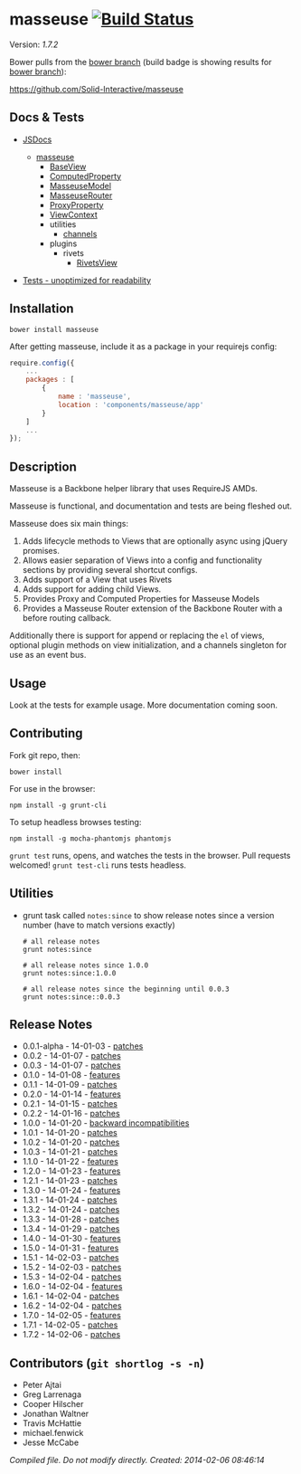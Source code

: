 # masseuse [![Build Status](https://travis-ci.org/Solid-Interactive/masseuse.png?branch=bower)](https://travis-ci.org/Solid-Interactive/masseuse)

Version: _1.7.2_

Bower pulls from the [bower branch](https://github.com/Solid-Interactive/masseuse/tree/bower) (build badge is showing results for [bower branch](https://github.com/Solid-Interactive/masseuse/tree/bower)):

https://github.com/Solid-Interactive/masseuse

## Docs & Tests

* [JSDocs](http://solid-interactive.github.io/masseuse/docs/)
    * [masseuse](http://solid-interactive.github.io/masseuse/docs/masseuse.html)
        * [BaseView](http://solid-interactive.github.io/masseuse/docs/BaseView.html)
        * [ComputedProperty](http://solid-interactive.github.io/masseuse/docs/ComputedProperty.html)
        * [MasseuseModel](http://solid-interactive.github.io/masseuse/docs/MasseuseModel.html)
        * [MasseuseRouter](http://solid-interactive.github.io/masseuse/docs/MasseuseRouter.html)
        * [ProxyProperty](http://solid-interactive.github.io/masseuse/docs/ProxyProperty.html)
        * [ViewContext](http://solid-interactive.github.io/masseuse/docs/ViewContext.html)
        * utilities
            * [channels](http://solid-interactive.github.io/masseuse/docs/channels.html)
        * plugins
            * rivets
                * [RivetsView](http://solid-interactive.github.io/masseuse/docs/RivetsView.html)

* [Tests - unoptimized for readability](http://solid-interactive.github.io/masseuse/tests/)


## Installation

```shell
bower install masseuse
```

After getting masseuse, include it as a package in your requirejs config:

```javascript
require.config({
    ...
    packages : [
        {
            name : 'masseuse',
            location : 'components/masseuse/app'
        }
    ]
    ...
});
```

## Description

Masseuse is a Backbone helper library that uses RequireJS AMDs.

Masseuse is functional, and documentation and tests are being fleshed out.

Masseuse does six main things:

1. Adds lifecycle methods to Views that are optionally async using jQuery promises.
1. Allows easier separation of Views into a config and functionality sections by providing several shortcut configs.
1. Adds support of a View that uses Rivets
1. Adds support for adding child Views.
1. Provides Proxy and Computed Properties for Masseuse Models
1. Provides a Masseuse Router extension of the Backbone Router with a before routing callback.

Additionally there is support for append or replacing the `el` of views, optional plugin methods on view initialization,
and a channels singleton for use as an event bus.

## Usage

Look at the tests for example usage. More documentation coming soon.

## Contributing

Fork git repo, then:

```shell
bower install
```

For use in the browser:

```shell
npm install -g grunt-cli
```

To setup headless browses testing:

```shell
npm install -g mocha-phantomjs phantomjs
```

`grunt test` runs, opens, and watches the tests in the browser. Pull requests welcomed!
`grunt test-cli` runs tests headless.

## Utilities

* grunt task called `notes:since` to show release notes since a version number (have to match versions exactly)

    ```shell
    # all release notes
    grunt notes:since

    # all release notes since 1.0.0
    grunt notes:since:1.0.0

    # all release notes since the beginning until 0.0.3
    grunt notes:since::0.0.3
    ```

## Release Notes

* 0.0.1-alpha - 14-01-03 - [patches](https://github.com/Solid-Interactive/masseuse/blob/master/release_notes/0.0.1-alpha|14-01-03.md)
* 0.0.2 - 14-01-07 - [patches](https://github.com/Solid-Interactive/masseuse/blob/master/release_notes/0.0.2|14-01-07.md)
* 0.0.3 - 14-01-07 - [patches](https://github.com/Solid-Interactive/masseuse/blob/master/release_notes/0.0.3|14-01-07.md)
* 0.1.0 - 14-01-08 - [features](https://github.com/Solid-Interactive/masseuse/blob/master/release_notes/0.1.0|14-01-08.md)
* 0.1.1 - 14-01-09 - [patches](https://github.com/Solid-Interactive/masseuse/blob/master/release_notes/0.1.1|14-01-09.md)
* 0.2.0 - 14-01-14 - [features](https://github.com/Solid-Interactive/masseuse/blob/master/release_notes/0.2.0|14-01-14.md)
* 0.2.1 - 14-01-15 - [patches](https://github.com/Solid-Interactive/masseuse/blob/master/release_notes/0.2.1|14-01-15.md)
* 0.2.2 - 14-01-16 - [patches](https://github.com/Solid-Interactive/masseuse/blob/master/release_notes/0.2.2|14-01-16.md)
* 1.0.0 - 14-01-20 - [backward incompatibilities](https://github.com/Solid-Interactive/masseuse/blob/master/release_notes/1.0.0|14-01-20.md)
* 1.0.1 - 14-01-20 - [patches](https://github.com/Solid-Interactive/masseuse/blob/master/release_notes/1.0.1|14-01-20.md)
* 1.0.2 - 14-01-20 - [patches](https://github.com/Solid-Interactive/masseuse/blob/master/release_notes/1.0.2|14-01-20.md)
* 1.0.3 - 14-01-21 - [patches](https://github.com/Solid-Interactive/masseuse/blob/master/release_notes/1.0.3|14-01-21.md)
* 1.1.0 - 14-01-22 - [features](https://github.com/Solid-Interactive/masseuse/blob/master/release_notes/1.1.0|14-01-22.md)
* 1.2.0 - 14-01-23 - [features](https://github.com/Solid-Interactive/masseuse/blob/master/release_notes/1.2.0|14-01-23.md)
* 1.2.1 - 14-01-23 - [patches](https://github.com/Solid-Interactive/masseuse/blob/master/release_notes/1.2.1|14-01-23.md)
* 1.3.0 - 14-01-24 - [features](https://github.com/Solid-Interactive/masseuse/blob/master/release_notes/1.3.0|14-01-24.md)
* 1.3.1 - 14-01-24 - [patches](https://github.com/Solid-Interactive/masseuse/blob/master/release_notes/1.3.1|14-01-24.md)
* 1.3.2 - 14-01-24 - [patches](https://github.com/Solid-Interactive/masseuse/blob/master/release_notes/1.3.2|14-01-24.md)
* 1.3.3 - 14-01-28 - [patches](https://github.com/Solid-Interactive/masseuse/blob/master/release_notes/1.3.3|14-01-28.md)
* 1.3.4 - 14-01-29 - [patches](https://github.com/Solid-Interactive/masseuse/blob/master/release_notes/1.3.4|14-01-29.md)
* 1.4.0 - 14-01-30 - [features](https://github.com/Solid-Interactive/masseuse/blob/master/release_notes/1.4.0|14-01-30.md)
* 1.5.0 - 14-01-31 - [features](https://github.com/Solid-Interactive/masseuse/blob/master/release_notes/1.5.0|14-01-31.md)
* 1.5.1 - 14-02-03 - [patches](https://github.com/Solid-Interactive/masseuse/blob/master/release_notes/1.5.1|14-02-03.md)
* 1.5.2 - 14-02-03 - [patches](https://github.com/Solid-Interactive/masseuse/blob/master/release_notes/1.5.2|14-02-03.md)
* 1.5.3 - 14-02-04 - [patches](https://github.com/Solid-Interactive/masseuse/blob/master/release_notes/1.5.3|14-02-04.md)
* 1.6.0 - 14-02-04 - [features](https://github.com/Solid-Interactive/masseuse/blob/master/release_notes/1.6.0|14-02-04.md)
* 1.6.1 - 14-02-04 - [patches](https://github.com/Solid-Interactive/masseuse/blob/master/release_notes/1.6.1|14-02-04.md)
* 1.6.2 - 14-02-04 - [patches](https://github.com/Solid-Interactive/masseuse/blob/master/release_notes/1.6.2|14-02-04.md)
* 1.7.0 - 14-02-05 - [features](https://github.com/Solid-Interactive/masseuse/blob/master/release_notes/1.7.0|14-02-05.md)
* 1.7.1 - 14-02-05 - [patches](https://github.com/Solid-Interactive/masseuse/blob/master/release_notes/1.7.1|14-02-05.md)
* 1.7.2 - 14-02-06 - [patches](https://github.com/Solid-Interactive/masseuse/blob/master/release_notes/1.7.2|14-02-06.md)


## Contributors (`git shortlog -s -n`)

* Peter Ajtai
* Greg Larrenaga
* Cooper Hilscher
* Jonathan Waltner
* Travis McHattie
* michael.fenwick
* Jesse McCabe


_Compiled file. Do not modify directly. Created: 2014-02-06 08:46:14_
